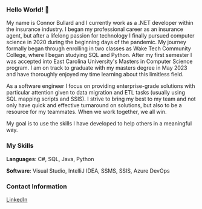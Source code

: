 ### Hello World! 👋

My name is Connor Bullard and I currently work as a .NET developer within the insurance industry. I began my professional career as an insurance agent, but after a lifelong passion for technology I finally pursued computer science in 2020 during the beginning days of the pandemic. My journey formally began through enrolling in two classes as Wake Tech Community College, where I began studying SQL and Python. After my first semester I was accepted into East Carolina University's Masters in Computer Science program. I am on track to graduate with my masters degree in May 2023 and have thoroughly enjoyed my time learning about this limitless field.

As a software engineer I focus on providing enterprise-grade solutions with particular attention given to data migration and ETL tasks (usually using SQL mapping scripts and SSIS). I strive to bring my best to my team and not only have quick and effective turnaround on solutions, but also to be a resource for my teammates. When we work together, we all win.

My goal is to use the skills I have developed to help others in a meaningful way.

### My Skills

**Languages**: C#, SQL, Java, Python

**Software**: Visual Studio, IntelliJ IDEA, SSMS, SSIS, Azure DevOps

### Contact Information
[LinkedIn](https://www.linkedin.com/in/connordbullard/)

<!--
**cdbullard/cdbullard** is a ✨ _special_ ✨ repository because its `README.md` (this file) appears on your GitHub profile.

Here are some ideas to get you started:

- 🔭 I’m currently working on ...
- 🌱 I’m currently learning ...
- 👯 I’m looking to collaborate on ...
- 🤔 I’m looking for help with ...
- 💬 Ask me about ...
- 📫 How to reach me: ...
- 😄 Pronouns: ...
- ⚡ Fun fact: ...
-->
